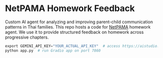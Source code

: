 # NetPAMA Homework Feedback

Custom AI agent for analyzing and improving parent-child communication patterns in Thai families.
This repo hosts a code for [NetPAMA](https://www.netpama.com/) homework agent. We use it to provide structured feedback on homework
across progressive chapters.


```py
export GEMINI_API_KEY="YOUR_ACTUAL_API_KEY"  # access https://aistudio.google.com/ to get API key
python app.py  # run Gradio app on port 7860
```